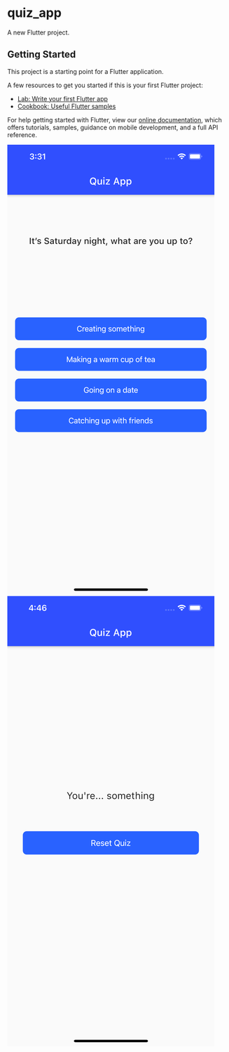 # quiz_app

A new Flutter project.

## Getting Started

This project is a starting point for a Flutter application.

A few resources to get you started if this is your first Flutter project:

- [Lab: Write your first Flutter app](https://flutter.dev/docs/get-started/codelab)
- [Cookbook: Useful Flutter samples](https://flutter.dev/docs/cookbook)

For help getting started with Flutter, view our
[online documentation](https://flutter.dev/docs), which offers tutorials,
samples, guidance on mobile development, and a full API reference.


![Screenshot](https://github.com/gsbakshi/quiz_app/blob/master/Screenshots/one.png?raw=true)
![Screenshot](https://github.com/gsbakshi/quiz_app/blob/master/Screenshots/two.png?raw=true)

